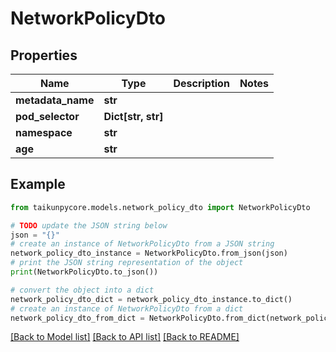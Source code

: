 # NetworkPolicyDto


## Properties

Name | Type | Description | Notes
------------ | ------------- | ------------- | -------------
**metadata_name** | **str** |  | 
**pod_selector** | **Dict[str, str]** |  | 
**namespace** | **str** |  | 
**age** | **str** |  | 

## Example

```python
from taikunpycore.models.network_policy_dto import NetworkPolicyDto

# TODO update the JSON string below
json = "{}"
# create an instance of NetworkPolicyDto from a JSON string
network_policy_dto_instance = NetworkPolicyDto.from_json(json)
# print the JSON string representation of the object
print(NetworkPolicyDto.to_json())

# convert the object into a dict
network_policy_dto_dict = network_policy_dto_instance.to_dict()
# create an instance of NetworkPolicyDto from a dict
network_policy_dto_from_dict = NetworkPolicyDto.from_dict(network_policy_dto_dict)
```
[[Back to Model list]](../README.md#documentation-for-models) [[Back to API list]](../README.md#documentation-for-api-endpoints) [[Back to README]](../README.md)


